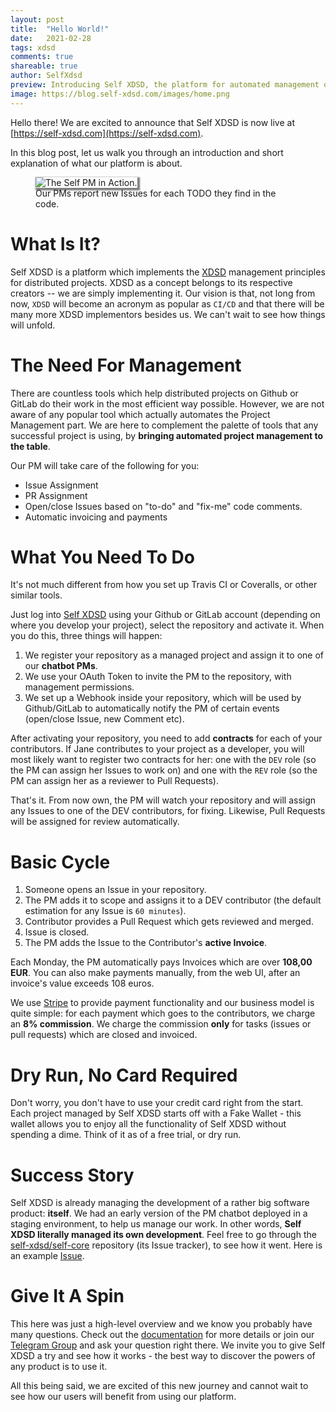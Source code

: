 ```yaml
---
layout: post
title:  "Hello World!"
date:   2021-02-28
tags: xdsd
comments: true
shareable: true
author: SelfXdsd
preview: Introducing Self XDSD, the platform for automated management of distributed projects.
image: https://blog.self-xdsd.com/images/home.png
---
```


Hello there! We are excited to announce that Self XDSD is now live at [https://self-xdsd.com](https://self-xdsd.com).

In this blog post, let us walk you through an introduction and short explanation of what our platform is about.

<figure class="articleimg">
 <img src="{{page.image}}" alt="The Self PM in Action." style="box-shadow: 2px 2px 2px 2px grey;">
 <figcaption>
 Our PMs report new Issues for each TODO they find in the code.
 </figcaption>
</figure>

# What Is It?

Self XDSD is a platform which implements the [XDSD](https://www.xdsd.org/) management principles for distributed projects. XDSD as a concept belongs to its respective creators -- we are simply implementing it. Our vision is that, not long from now, ``XDSD`` will become an acronym as popular as ``CI/CD`` and that there will be many more XDSD implementors besides us. We can't wait to see how things will unfold.

# The Need For Management

There are countless tools which help distributed projects on Github or GitLab do their work in the most efficient way possible. However, we are not aware of any popular tool which actually automates the Project Management part. We are here to complement the palette of tools that any successful project is using, by **bringing automated project management to the table**.

Our PM will take care of the following for you:

* Issue Assignment
* PR Assignment
* Open/close Issues based on "to-do" and "fix-me" code comments.
* Automatic invoicing and payments

# What You Need To Do

It's not much different from how you set up Travis CI or Coveralls, or other similar tools.

Just log into [Self XDSD](https://self-xdsd.com) using your Github or GitLab account (depending on where you develop your project), select the repository and activate it. When you do this, three things will happen:

1. We register your repository as a managed project and assign it to one of our **chatbot PMs**.
2. We use your OAuth Token to invite the PM to the repository, with management permissions.
3. We set up a Webhook inside your repository, which will be used by Github/GitLab to automatically notify the PM of
certain events (open/close Issue, new Comment etc).

After activating your repository, you need to add **contracts** for each of your contributors. If Jane contributes to your project as a developer, you will most likely want to register two contracts for her: one with the ``DEV`` role (so the PM can assign her Issues to work on) and one with the ``REV`` role (so the PM can assign her as a reviewer to Pull Requests).

That's it. From now own, the PM will watch your repository and will assign any Issues to one of the DEV contributors, for fixing. Likewise, Pull Requests will be assigned for review automatically.

# Basic Cycle

1. Someone opens an Issue in your repository.
2. The PM adds it to scope and assigns it to a DEV contributor (the default estimation for any Issue is ``60 minutes``).
3. Contributor provides a Pull Request which gets reviewed and merged.
4. Issue is closed.
5. The PM adds the Issue to the Contributor's **active Invoice**.

Each Monday, the PM automatically pays Invoices which are over **108,00 EUR**. You can also make payments manually, from the web UI, after an invoice's value exceeds 108 euros.

We use [Stripe](https://stripe.com) to provide payment functionality and our business model is quite simple: for each payment which goes to the contributors, we charge an **8% commission**. We charge the commission **only** for tasks (issues or pull requests) which are closed and invoiced.

# Dry Run, No Card Required

Don't worry, you don't have to use your credit card right from the start. Each project managed by Self XDSD starts off with a Fake Wallet - this wallet allows you to enjoy all the functionality of Self XDSD without spending a dime. Think of it as of a free trial, or dry run.

# Success Story

Self XDSD is already managing the development of a rather big software product: **itself**. We had an early version of the PM chatbot deployed in a staging environment, to help us manage our work. In other words, **Self XDSD literally managed its own development**. Feel free to go through the [self-xdsd/self-core](https://github.com/self-xdsd/self-core) repository (its Issue tracker), to see how it went. Here is an example [Issue](https://github.com/self-xdsd/self-core/issues/897).

# Give It A Spin

This here was just a high-level overview and we know you probably have many questions. Check out the [documentation](https://docs.self-xdsd.com) for more details or join our [Telegram Group](https://t.me/joinchat/FWpjdxscN7kYhADoVtUV0A) and ask your question right there. We invite you to give Self XDSD a try and see how it works - the best way to discover the powers of any product is to use it.

All this being said, we are excited of this new journey and cannot wait to see how our users will benefit from using our platform.

